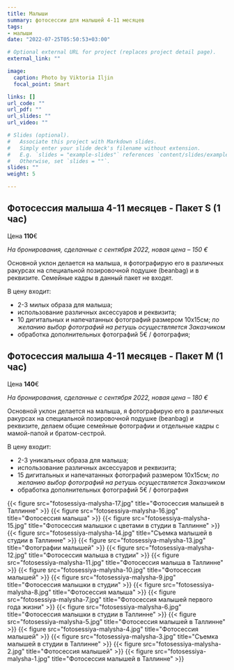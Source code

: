 ```yaml
---
title: Малыши
summary: фотосессии для малышей 4-11 месяцев
tags:
- малыши
date: "2022-07-25T05:50:53+03:00"

# Optional external URL for project (replaces project detail page).
external_link: ""

image:
  caption: Photo by Viktoria Iljin
  focal_point: Smart

links: []
url_code: ""
url_pdf: ""
url_slides: ""
url_video: ""

# Slides (optional).
#   Associate this project with Markdown slides.
#   Simply enter your slide deck's filename without extension.
#   E.g. `slides = "example-slides"` references `content/slides/example-slides.md`.
#   Otherwise, set `slides = ""`.
slides: ""
weight: 5

---
```


## Фотосессия малыша 4-11 месяцев - Пакет S (1 час)

Цена **110**€

_На бронирования, сделанные с сентября 2022, новая цена – 150 €_

Основной уклон делается на малыша, я фотографирую его в различных ракурсах на специальной позировочной подушке (beanbag) и в реквизите. Семейные кадры в данный пакет не входят.

В цену входит:
* 2-3 милых образа для малыша;
* использование различных аксессуаров и реквизита;
* 10 дигитальных и напечатанных фотографий размером 10х15см;
_по желанию выбор фотографий на ретушь осуществляется Заказчиком_
* обработка дополнительных фотографий 5€ / фотография;


## Фотосессия малыша 4-11 месяцев - Пакет М (1 час)

Цена **140**€

_На бронирования, сделанные с сентября 2022, новая цена – 180 €_

Основной уклон делается на малыша, я фотографирую его в различных ракурсах на специальной позировочной подушке (beanbag) и реквизите, делаем общие семейные фотографии и отдельные кадры с мамой-папой и братом-сестрой.  

В цену входит:
* 2-3 уникальных образа для малыша;
* использование различных аксессуаров и реквизита;
* 15 дигитальных и напечатанных фотографий размером 10х15см;
_по желанию выбор фотографий на ретушь осуществляется Заказчиком_
* обработка дополнительных фотографий 5€ / фотография

{{< figure src="fotosessiya-malysha-17.jpg" title="Фотосессия малышей в Таллинне" >}}
{{< figure src="fotosessiya-malysha-16.jpg" title="Фотосессия малыша" >}}
{{< figure src="fotosessiya-malysha-15.jpg" title="Фотосессия малышки с цветами в студии в Таллинне" >}}
{{< figure src="fotosessiya-malysha-14.jpg" title="Съемка малышей в студии в Таллинне" >}}
{{< figure src="fotosessiya-malysha-13.jpg" title="Фотографии малышей" >}}
{{< figure src="fotosessiya-malysha-12.jpg" title="Фотосессия малыша в студии" >}}
{{< figure src="fotosessiya-malysha-11.jpg" title="Фотосессия малыша в Таллинне" >}}
{{< figure src="fotosessiya-malysha-10.jpg" title="Фотосессия малышей" >}}
{{< figure src="fotosessiya-malysha-9.jpg" title="Фотосессия малышки в студии" >}}
{{< figure src="fotosessiya-malysha-8.jpg" title="Фотосессия малыша" >}}
{{< figure src="fotosessiya-malysha-7.jpg" title="Фотосессия малышей первого года жизни" >}}
{{< figure src="fotosessiya-malysha-6.jpg" title="Фотосессия малышки в студии в Таллинне" >}}
{{< figure src="fotosessiya-malysha-5.jpg" title="Фотосессия малышей в Таллинне" >}}
{{< figure src="fotosessiya-malysha-4.jpg" title="Фотосессия малышей" >}}
{{< figure src="fotosessiya-malysha-3.jpg" title="Съемка малышей в студии в Таллинне" >}}
{{< figure src="fotosessiya-malysha-2.jpg" title="Фотосессия малышей" >}}
{{< figure src="fotosessiya-malysha-1.jpg" title="Фотосессия малышей в Таллинне" >}}